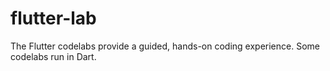 # flutter-lab
The Flutter codelabs provide a guided, hands-on coding experience. Some codelabs run in Dart.

